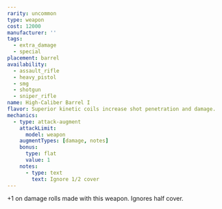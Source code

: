 ```yaml
---
rarity: uncommon
type: weapon
cost: 12000
manufacturer: ''
tags:
  - extra_damage
  - special
placement: barrel
availability:
  - assault_rifle
  - heavy_pistol
  - smg
  - shotgun
  - sniper_rifle
name: High-Caliber Barrel I
flavor: Superior kinetic coils increase shot penetration and damage.
mechanics:
  - type: attack-augment
    attackLimit:
      model: weapon
    augmentTypes: [damage, notes]
    bonus:
      type: flat
      value: 1
    notes:
      - type: text
        text: Ignore 1/2 cover
---
```

+1 on damage rolls made with this weapon. Ignores half cover.
